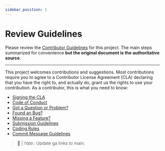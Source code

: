 ```yaml
---
sidebar_position: 1
---
```


# Review Guidelines

Please review the [Contributor Guidelines](https://github.com/Azure/static-web-apps-cli/blob/main/CONTRIBUTING.md) for this project. The main steps summarized for convenience **but the original document is the authoritative source**.

---

This project welcomes contributions and suggestions. Most contributions require you to agree to a Contributor License Agreement (CLA) declaring that you have the right to, and actually do, grant us the rights to use your contribution. As a contributor, this is what you need to know:

  - [Signing the CLA](https://github.com/Azure/static-web-apps-cli/blob/ga/CONTRIBUTING.md#signing-the-cla)
  - [Code of Conduct](https://github.com/Azure/static-web-apps-cli/blob/ga/CONTRIBUTING.md#code-of-conduct)
  - [Got a Question or Problem?](https://github.com/Azure/static-web-apps-cli/blob/ga/CONTRIBUTING.md#got-a-question-or-problem)
  - [Found an Bug?](https://github.com/Azure/static-web-apps-cli/blob/ga/CONTRIBUTING.md#found-an-bug)
  - [Missing a Feature?](https://github.com/Azure/static-web-apps-cli/blob/ga/CONTRIBUTING.md#missing-a-feature)
  - [Submission Guidelines](https://github.com/Azure/static-web-apps-cli/blob/ga/CONTRIBUTING.md#submission-guidelines)
  - [Coding Rules](https://github.com/Azure/static-web-apps-cli/blob/ga/CONTRIBUTING.md#coding-rules)
  - [Commit Message Guidelines](https://github.com/Azure/static-web-apps-cli/blob/ga/CONTRIBUTING.md#commit-message-guidelines)

> 🚧 | `TODO:` Update ga links to main.

[cla]: https://cla.opensource.microsoft.com
[coc]: https://opensource.microsoft.com/codeofconduct/
[coc-faq]: https://opensource.microsoft.com/codeofconduct/faq/
[coc-email]: mailto:opencode@microsoft.com
[coc-swa-cli]: https://github.com/azure/static-web-apps-cli/blob/main/CODE_OF_CONDUCT.md
[github]: https://github.com/azure/static-web-apps-cli
[github-issues]: https://github.com/azure/static-web-apps-cli/issues/new/choose
[github-pull-request]: https://github.com/azure/static-web-apps-cli/pulls
[twitter]: https://twitter.com/AzureStaticApps
[stackoverflow]: https://stackoverflow.com/questions/tagged/swa-cli
[dev-doc]: https://github.com/azure/static-web-apps-cli/blob/main/docs/DEVELOPER.md
